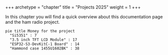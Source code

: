 +++
archetype = "chapter"
title = "Projects 2025"
weight = 1
+++

In this chapter you will find a quick overview about this documentation page and the ham radio project.

```
pie title Money for the project
  "Si5351" : 7
  "3.5 inch TFT LCD Module" : 17
  "ESP32-S3-DevKitC-1 Board" : 14
  "Hammond case 1455U1602BK" : 38
```